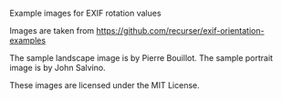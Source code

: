 Example images for EXIF rotation values

Images are taken from https://github.com/recurser/exif-orientation-examples

The sample landscape image is by Pierre Bouillot.
The sample portrait image is by John Salvino.

These images are licensed under the MIT License.
